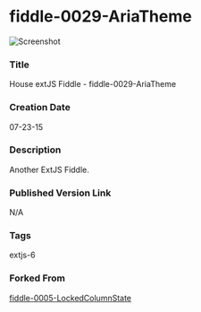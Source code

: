 fiddle-0029-AriaTheme
======

![Screenshot](screenshot.png)

### Title

House extJS Fiddle - fiddle-0029-AriaTheme


### Creation Date

07-23-15


### Description

Another ExtJS Fiddle.


### Published Version Link

N/A


### Tags

extjs-6


### Forked From

[fiddle-0005-LockedColumnState](../fiddle-0005-LockedColumnState)
